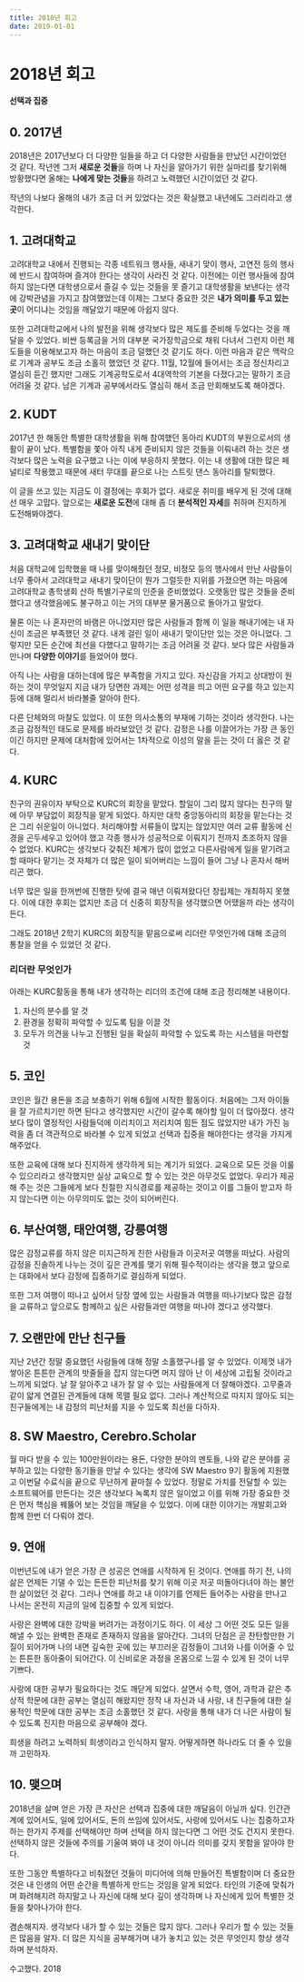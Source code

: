 ```yaml
---
title: 2018년 회고
date: 2019-01-01
---
```


# 2018년 회고
**선택과 집중**

## 0. 2017년
2018년은 2017년보다 더 다양한 일들을 하고 더 다양한 사람들을 만났던 시간이었던 것 같다. 작년엔 그저 **새로운 것들**을 하며 나 자신을 알아가기 위한 실마리를 찾기위해 방황했다면 올해는 **나에게 맞는 것들**을 하려고 노력했던 시간이었던 것 같다.

작년의 나보다 올해의 내가 조금 더 커 있었다는 것은 확실했고 내년에도 그러리라고 생각한다.

## 1. 고려대학교
고려대학교 내에서 진행되는 각종 네트워크 행사들, 새내기 맞이 행사, 고연전 등의 행사에 반드시 참여하며 즐겨야 한다는 생각이 사라진 것 같다. 이전에는 이런 행사들에 참여하지 않는다면 대학생으로서 즐길 수 있는 것들을 못 즐기고 대학생활을 보낸다는 생각에 강박관념을 가지고 참여했었는데 이제는 그보다 중요한 것은 **내가 의미를 두고 있는 곳**이 어디냐는 것임을 깨달았기 때문에 아쉽지 않다.

또한 고려대학교에서 나의 발전을 위해 생각보다 많은 제도를 준비해 두었다는 것을 깨달을 수 있었다. 비싼 등록금을 거의 대부분 국가장학금으로 채워 다녀서 그런지 이런 제도들을 이용해보고자 하는 마음이 조금 덜했던 것 같기도 하다. 이런 마음과 같은 맥락으로 기계과 공부도 조금 소홀히 했었던 것 같다. 11월, 12월에 들어서는 조금 정신차리고 열심히 듣긴 했지만 그래도 기계공학도로서 4대역학의 기본을 다졌다고는 말하기 조금 어려울 것 같다. 남은 기계과 공부에서라도 열심히 해서 조금 만회해보도록 해야겠다.

## 2. KUDT
2017년 한 해동안 특별한 대학생활을 위해 참여했던 동아리 KUDT의 부원으로서의 생활이 끝이 났다. 특별함을 쫓아 아직 내게 준비되지 않은 것들을 이뤄내려 하는 것은 생각보다 많은 노력을 요구했고 나는 이에 부응하지 못했다. 이는 내 생활에 대한 많은 페널티로 작용했고 때문에 새터 무대를 끝으로 나는 스트릿 댄스 동아리를 탈퇴했다.

이 글을 쓰고 있는 지금도 이 결정에는 후회가 없다. 새로운 취미를 배우게 된 것에 대해선 매우 고맙다. 앞으로는 **새로운 도전**에 대해 좀 더 **분석적인 자세**를 취하며 진지하게 도전해봐야겠다.

## 3. 고려대학교 새내기 맞이단
처음 대학교에 입학했을 때 나를 맞이해줬던 정모, 비정모 등의 행사에서 만난 사람들이 너무 좋아서 고려대학교 새내기 맞이단이 뭔가 그럴듯한 지위를 가졌으면 하는 마음에 고려대학교 총학생회 산하 특별기구로의 인준을 준비했었다. 오랫동안 많은 것들을 준비했다고 생각했음에도 불구하고 이는 거의 대부분 물거품으로 돌아가고 말았다.

물론 이는 나 혼자만의 바램은 아니었지만 많은 사람들과 함께 이 일을 해내기에는 내 자신이 조금은 부족했던 것 같다. 내게 걸린 일이 새내기 맞이단만 있는 것은 아니었다. 그렇지만 모든 순간에 최선을 다했다고 말하기는 조금 어려울 것 같다. 보다 많은 사람들과 만나며 **다양한 이야기**를 들었어야 했다.

아직 나는 사람을 대하는데에 많은 부족함을 가지고 있다. 자신감을 가지고 상대방이 원하는 것이 무엇일지 지금 내가 당면한 과제는 어떤 성격을 띄고 어떤 요구를 하고 있는지 등에 대해 멀리서 바라볼줄 알아야 한다.

다른 단체와의 마찰도 있었다. 이 또한 의사소통의 부재에 기하는 것이라 생각한다. 나는 조금 감정적인 태도로 문제를 바라보았던 것 같다. 감정은 나를 이끌어가는 가장 큰 동인이긴 하지만 문제에 대처함에 있어서는 1차적으로 이성의 말을 듣는 것이 더 옳은 것 같다.

## 4. KURC
친구의 권유이자 부탁으로 KURC의 회장을 맡았다. 할일이 그리 많지 않다는 친구의 말에 아무 부담없이 회장직을 맡게 되었다. 하지만 대학 중앙동아리의 회장을 맡는다는 것은 그리 쉬운일이 아니었다. 처리해야할 서류들이 많지는 않았지만 여러 교류 활동에 신경을 곤두세우고 있어야 했고 각종 행사가 성공적으로 이뤄지기 전까지 초조하지 않을 수 없었다. KURC는 생각보다 갖춰진 체계가 많이 없었고 다른사람에게 일을 맡기려고 할 때마다 맡기는 것 자체가 더 많은 일이 되어버리는 느낌이 들어 그냥 나 혼자서 해버리곤 했다.

너무 많은 일을 한꺼번에 진행한 탓에 결국 매년 이뤄져왔다던 창립제는 개최하지 못했다. 이에 대한 후회는 없지만 조금 더 신중히 회장직을 생각했으면 어땠을까 라는 생각이 든다.

그래도 2018년 2학기 KURC의 회장직을 맡음으로써 리더란 무엇인가에 대해 조금의 통찰을 얻을 수 있었던 것 같다.

### 리더란 무엇인가
아래는 KURC활동을 통해 내가 생각하는 리더의 조건에 대해 조금 정리해본 내용이다.

1. 자신의 분수를 알 것
2. 환경을 정확히 파악할 수 있도록 팀을 이끌 것
3. 모두가 의견을 나누고 진행된 일을 확실히 파악할 수 있도록 하는 시스템을 마련할 것

## 5. 코인
코인은 월간 용돈을 조금 보충하기 위해 6월에 시작한 활동이다. 처음에는 그저 아이들을 잘 가르치기만 하면 된다고 생각했지만 시간이 갈수록 해야할 일이 더 많아졌다. 생각보다 많이 열정적인 사람들덕에 이리치이고 저리치여 힘든 점도 많았지만 내가 가진 능력을 좀 더 객관적으로 바라볼 수 있게 되었고 선택과 집중을 해야한다는 생각을 가지게 해주었다.

또한 교육에 대해 보다 진지하게 생각하게 되는 계기가 되었다. 교육으로 모든 것을 이룰 수 있으리라고 생각했지만 실상 교육으로 할 수 있는 것은 아무것도 없었다. 우리가 제공해 주는 것은 그들에게 보다 친절한 지식경로를 제공하는 것이고 이를 그들이 받고자 하지 않는다면 이는 아무의미도 없는 것이 되어버린다.

## 6. 부산여행, 태안여행, 강릉여행
많은 감정교류를 하지 않은 미지근하게 친한 사람들과 이곳저곳 여행을 떠났다. 사람의 감정을 진솔하게 나누는 것이 깊은 관계를 맺기 위해 필수적이라는 생각을 했고 앞으로는 대화에서 보다 감정에 집중하기로 결심하게 되었다.

또한 그저 여행이 떠나고 싶어서 당장 옆에 있는 사람들과 여행을 떠나기보다 많은 감정을 교류하고 앞으로도 함께하고 싶은 사람들과만 여행을 떠나야 겠다고 생각했다.

## 7. 오랜만에 만난 친구들
지난 2년간 정말 중요했던 사람들에 대해 정말 소홀했구나를 알 수 있었다. 이제껏 내가 쌓아온 튼튼한 관계의 밧줄들을 잡지 않는다면 머지 않아 난 이 세상에 고립될 것이라고 느끼게 되었다. 날 잘 알아주고 내가 잘 알 수 있는 사람들에게 더 잘해야겠다. 고무줄과 같이 얇게 연결된 관계들에 대해 목맬 필요 없다. 그러나 계산적으로 따지지 않아도 되는 친구들에게는 내 감정의 피난처를 지을 수 있도록 최선을 다하자.

## 8. SW Maestro, Cerebro.Scholar
월 마다 받을 수 있는 100만원이라는 용돈, 다양한 분야의 멘토들, 나와 같은 분야를 공부하고 있는 다양한 동기들을 만날 수 있다는 생각에 SW Maestro 9기 활동에 지원했고 이번달 수료식을 끝으로 무난하게 끝마칠 수 있었다. 정말로 가치를 전달할 수 있는 소프트웨어를 만든다는 것은 생각보다 녹록치 않은 일이었고 이를 위해 가장 중요한 것은 먼저 핵심을 꿰뚫어 보는 것임을 깨달을 수 있었다. 이에 대한 이야기는 개발회고와 함께 한번 더 다뤄야 겠다.

## 9. 연애
이번년도에 내가 얻은 가장 큰 성공은 연애를 시작하게 된 것이다. 연애를 하기 전, 나의 삶은 언제든 기댈 수 있는 든든한 피난처를 찾기 위해 이곳 저곳 떠돌아다녀야 하는 불안한 삶이었던 것 같다. 그러나 연애를 하고 내 이야기를 언제든 들어주는 사람을 만나고 나서는 온전히 지금의 일에 집중할 수 있게 되었다.

사랑은 완벽에 대한 강박을 버려가는 과정이기도 하다. 이 세상 그 어떤 것도 모든 일을 해낼 수 있는 완벽한 존재로 존재하지 않음을 알아간다. 그녀의 단점은 곧 찬탄할만한 기질이 되어가며 나의 내면 깊숙한 곳에 있는 부끄러운 감정들이 그녀와 나를 이어줄 수 있는 튼튼한 동아줄이 되어간다. 이 신비로운 과정을 온몸으로 느낄 수 있게 된 것이 너무 기쁘다.

사랑에 대한 공부가 필요하다는 것도 깨닫게 되었다. 살면서 수학, 영어, 과학과 같은 추상적 학문에 대한 공부는 열심히 해왔지만 정작 내 자신과 내 사랑, 내 친구들에 대한 실용적인 학문에 대한 공부는 조금 소홀했던 것 같다. 사랑을 통해 내가 더 나은 사람이 될 수 있도록 진지한 마음으로 공부해야 겠다.

희생을 하려고 노력하되 희생이라고 인식하지 말자. 어떻게하면 하나라도 더 줄 수 있을까 고민하자.

## 10. 맺으며
2018년을 살며 얻은 가장 큰 자산은 선택과 집중에 대한 깨달음이 아닐까 싶다. 인간관계에 있어서도, 일에 있어서도, 돈의 쓰임에 있어서도, 사랑에 있어서도 나는 집중하고자 하는 한가지 주제를 선택해야만 하며 선택을 하지 않는다면 그 어떤 것도 건지지 못한다. 선택하지 않은 것들에 주의를 기울여 봐야 내 것이 아니라 의미를 갖지 못함을 알아야 한다.

또한 그동안 특별하다고 비춰졌던 것들이 미디어에 의해 만들어진 특별함이며 더 중요한 것은 내 인생의 어떤 순간을 특별하게 만드는 것임을 알게 되었다. 타인의 기준에 맞춰가며 화려해지려 하지말고 나 자신에 대해 보다 깊이 생각하며 나 자신에게 있어 특별한 것들을 찾아나가야 한다.

겸손해지자. 생각보다 내가 할 수 있는 것들은 많지 않다. 그러나 우리가 할 수 있는 것들은 많음을 알자. 더 많은 지식을 공부해가며 내가 놓치고 있는 것은 무엇인지 항상 생각하며 분석하자.

수고했다. 2018
